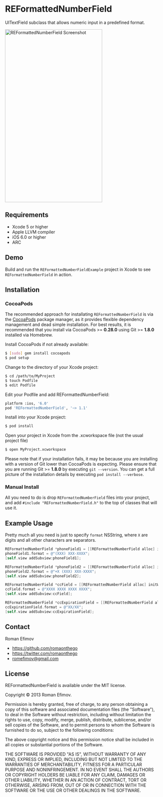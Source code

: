 # REFormattedNumberField

UITextField subclass that allows numeric input in a predefined format.

<img src="https://github.com/romaonthego/REFormattedNumberField/raw/master/Screenshot.png?3" alt="REFormattedNumberField Screenshot" width="320" height="568" />

## Requirements
* Xcode 5 or higher
* Apple LLVM compiler
* iOS 6.0 or higher
* ARC

## Demo

Build and run the `REFormattedNumberFieldExample` project in Xcode to see `REFormattedNumberField` in action.

## Installation

### CocoaPods

The recommended approach for installating `REFormattedNumberField` is via the [CocoaPods](http://cocoapods.org/) package manager, as it provides flexible dependency management and dead simple installation.
For best results, it is recommended that you install via CocoaPods >= **0.28.0** using Git >= **1.8.0** installed via Homebrew.

Install CocoaPods if not already available:

``` bash
$ [sudo] gem install cocoapods
$ pod setup
```

Change to the directory of your Xcode project:

``` bash
$ cd /path/to/MyProject
$ touch Podfile
$ edit Podfile
```

Edit your Podfile and add REFormattedNumberField:

``` bash
platform :ios, '6.0'
pod 'REFormattedNumberField', '~> 1.1'
```

Install into your Xcode project:

``` bash
$ pod install
```

Open your project in Xcode from the .xcworkspace file (not the usual project file)

``` bash
$ open MyProject.xcworkspace
```

Please note that if your installation fails, it may be because you are installing with a version of Git lower than CocoaPods is expecting. Please ensure that you are running Git >= **1.8.0** by executing `git --version`. You can get a full picture of the installation details by executing `pod install --verbose`.

### Manual Install

All you need to do is drop `REFormattedNumberField` files into your project, and add `#include "REFormattedNumberField.h"` to the top of classes that will use it.

## Example Usage

Pretty much all you need is just to specify `format` NSString, where `X` are digits and all other characters are separators.

``` objective-c
REFormattedNumberField *phoneField1 = [[REFormattedNumberField alloc] initWithFrame:CGRectMake(20, 20, 280, 30)];
phoneField1.format = @"(XXX) XXX-XXXX";
[self.view addSubview:phoneField1];

REFormattedNumberField *phoneField2 = [[REFormattedNumberField alloc] initWithFrame:CGRectMake(20, 80, 280, 30)];
phoneField2.format = @"+X (XXX) XXX-XXXX";
[self.view addSubview:phoneField2];

REFormattedNumberField *ccField = [[REFormattedNumberField alloc] initWithFrame:CGRectMake(20, 140, 280, 30)];
ccField.format = @"XXXX XXXX XXXX XXXX";
[self.view addSubview:ccField];

REFormattedNumberField *ccExpirationField = [[REFormattedNumberField alloc] initWithFrame:CGRectMake(20, 200, 280, 30)];
ccExpirationField.format = @"XX/XX";
[self.view addSubview:ccExpirationField];
```

## Contact

Roman Efimov

- https://github.com/romaonthego
- https://twitter.com/romaonthego
- romefimov@gmail.com

## License

REFormattedNumberField is available under the MIT license.

Copyright © 2013 Roman Efimov.

Permission is hereby granted, free of charge, to any person obtaining a copy of this software and associated documentation files (the "Software"), to deal in the Software without restriction, including without limitation the rights to use, copy, modify, merge, publish, distribute, sublicense, and/or sell copies of the Software, and to permit persons to whom the Software is furnished to do so, subject to the following conditions:

The above copyright notice and this permission notice shall be included in all copies or substantial portions of the Software.

THE SOFTWARE IS PROVIDED "AS IS", WITHOUT WARRANTY OF ANY KIND, EXPRESS OR IMPLIED, INCLUDING BUT NOT LIMITED TO THE WARRANTIES OF MERCHANTABILITY, FITNESS FOR A PARTICULAR PURPOSE AND NONINFRINGEMENT. IN NO EVENT SHALL THE AUTHORS OR COPYRIGHT HOLDERS BE LIABLE FOR ANY CLAIM, DAMAGES OR OTHER LIABILITY, WHETHER IN AN ACTION OF CONTRACT, TORT OR OTHERWISE, ARISING FROM, OUT OF OR IN CONNECTION WITH THE SOFTWARE OR THE USE OR OTHER DEALINGS IN THE SOFTWARE.
